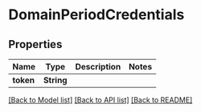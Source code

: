 # DomainPeriodCredentials

## Properties

Name | Type | Description | Notes
------------ | ------------- | ------------- | -------------
**token** | **String** |  |

[[Back to Model list]](../README.md#documentation-for-models) [[Back to API list]](../README.md#documentation-for-api-endpoints) [[Back to README]](../README.md)

